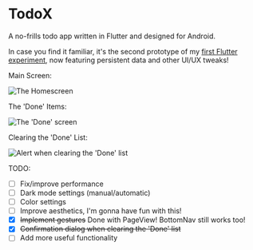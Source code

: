 # TodoX

A no-frills todo app written in Flutter and designed for Android.

In case you find it familiar, it's the second prototype of my [first Flutter experiment](https://github.com/rdivanji/flutter_todo), now featuring persistent data and other UI/UX tweaks!

Main Screen:

![The Homescreen](https://imgur.com/2kUabLA.png)

The 'Done' Items:

![The 'Done' screen](https://imgur.com/SQByaq2.png)

Clearing the 'Done' List:

![Alert when clearing the 'Done' list](https://imgur.com/maPEsxZ.png)

TODO:  
  - [ ] Fix/improve performance
  - [ ] Dark mode settings (manual/automatic)
  - [ ] Color settings
  - [ ] Improve aesthetics, I'm gonna have fun with this!
  - [x] ~~Implement gestures~~ Done with PageView! BottomNav still works too!
  - [x] ~~Confirmation dialog when clearing the 'Done' list~~
  - [ ] Add more useful functionality
